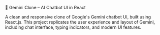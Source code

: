 🔮 Gemini Clone – AI Chatbot UI in React

A clean and responsive clone of Google's Gemini chatbot UI, built using React.js. This project replicates the user experience and layout of Gemini, including chat interface, typing indicators, and modern UI features.